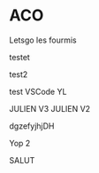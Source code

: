 # ACO
Letsgo les fourmis

testet 

test2

test VSCode YL

JULIEN V3
JULIEN V2

dgzefyjhjDH

Yop 2

SALUT
